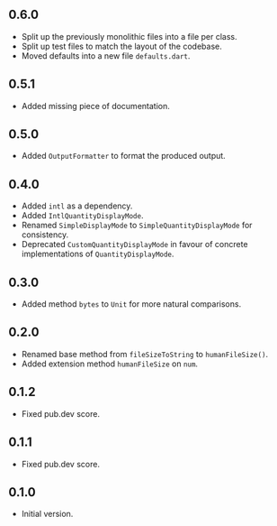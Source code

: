 ## 0.6.0

- Split up the previously monolithic files into a file per class.
- Split up test files to match the layout of the codebase.
- Moved defaults into a new file `defaults.dart`.

## 0.5.1

- Added missing piece of documentation.

## 0.5.0

- Added `OutputFormatter` to format the produced output.

## 0.4.0

- Added `intl` as a dependency.
- Added `IntlQuantityDisplayMode`.
- Renamed `SimpleDisplayMode` to `SimpleQuantityDisplayMode` for consistency.
- Deprecated `CustomQuantityDisplayMode` in favour of concrete implementations of `QuantityDisplayMode`.

## 0.3.0

- Added method `bytes` to `Unit` for more natural comparisons.

## 0.2.0

- Renamed base method from `fileSizeToString` to `humanFileSize()`.
- Added extension method `humanFileSize` on `num`.

## 0.1.2

- Fixed pub.dev score.

## 0.1.1

- Fixed pub.dev score.

## 0.1.0

- Initial version.
